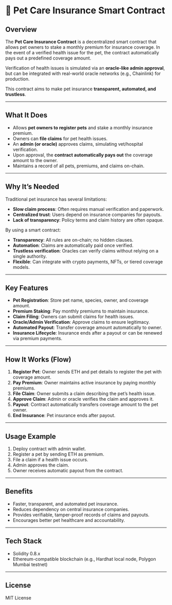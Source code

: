 # 🐾 Pet Care Insurance Smart Contract

## **Overview**

The **Pet Care Insurance Contract** is a decentralized smart contract that allows pet owners to stake a monthly premium for insurance coverage. In the event of a verified health issue for the pet, the contract automatically pays out a predefined coverage amount.

Verification of health issues is simulated via an **oracle-like admin approval**, but can be integrated with real-world oracle networks (e.g., Chainlink) for production.

This contract aims to make pet insurance **transparent, automated, and trustless**.
 
--- 

## **What It Does**

- Allows **pet owners to register pets** and stake a monthly insurance premium.
- Owners can **file claims** for pet health issues.
- An **admin (or oracle)** approves claims, simulating vet/hospital verification.
- Upon approval, the **contract automatically pays out** the coverage amount to the owner.
- Maintains a record of all pets, premiums, and claims on-chain.

---

## **Why It’s Needed**

Traditional pet insurance has several limitations:

- **Slow claim process**: Often requires manual verification and paperwork.
- **Centralized trust**: Users depend on insurance companies for payouts.
- **Lack of transparency**: Policy terms and claim history are often opaque.

By using a smart contract:

- **Transparency**: All rules are on-chain; no hidden clauses.
- **Automation**: Claims are automatically paid once verified.
- **Trustless verification**: Oracles can verify claims without relying on a single authority.
- **Flexible**: Can integrate with crypto payments, NFTs, or tiered coverage models.

---

## **Key Features**

- **Pet Registration**: Store pet name, species, owner, and coverage amount.
- **Premium Staking**: Pay monthly premiums to maintain insurance.
- **Claim Filing**: Owners can submit claims for health issues.
- **Oracle/Admin Verification**: Approve claims to ensure legitimacy.
- **Automated Payout**: Transfer coverage amount automatically to owner.
- **Insurance Lifecycle**: Insurance ends after a payout or can be renewed via premium payments.

---

## **How It Works (Flow)**

1. **Register Pet**: Owner sends ETH and pet details to register the pet with coverage amount.
2. **Pay Premium**: Owner maintains active insurance by paying monthly premiums.
3. **File Claim**: Owner submits a claim describing the pet’s health issue.
4. **Approve Claim**: Admin or oracle verifies the claim and approves it.
5. **Payout**: Contract automatically transfers coverage amount to the pet owner.
6. **End Insurance**: Pet insurance ends after payout.

---

## **Usage Example**

1. Deploy contract with admin wallet.
2. Register a pet by sending ETH as premium.
3. File a claim if a health issue occurs.
4. Admin approves the claim.
5. Owner receives automatic payout from the contract.

---

## **Benefits**

- Faster, transparent, and automated pet insurance.
- Reduces dependency on central insurance companies.
- Provides verifiable, tamper-proof records of claims and payouts.
- Encourages better pet healthcare and accountability.

---

## **Tech Stack**

- Solidity 0.8.x
- Ethereum-compatible blockchain (e.g., Hardhat local node, Polygon Mumbai testnet)

---

## **License**

MIT License
